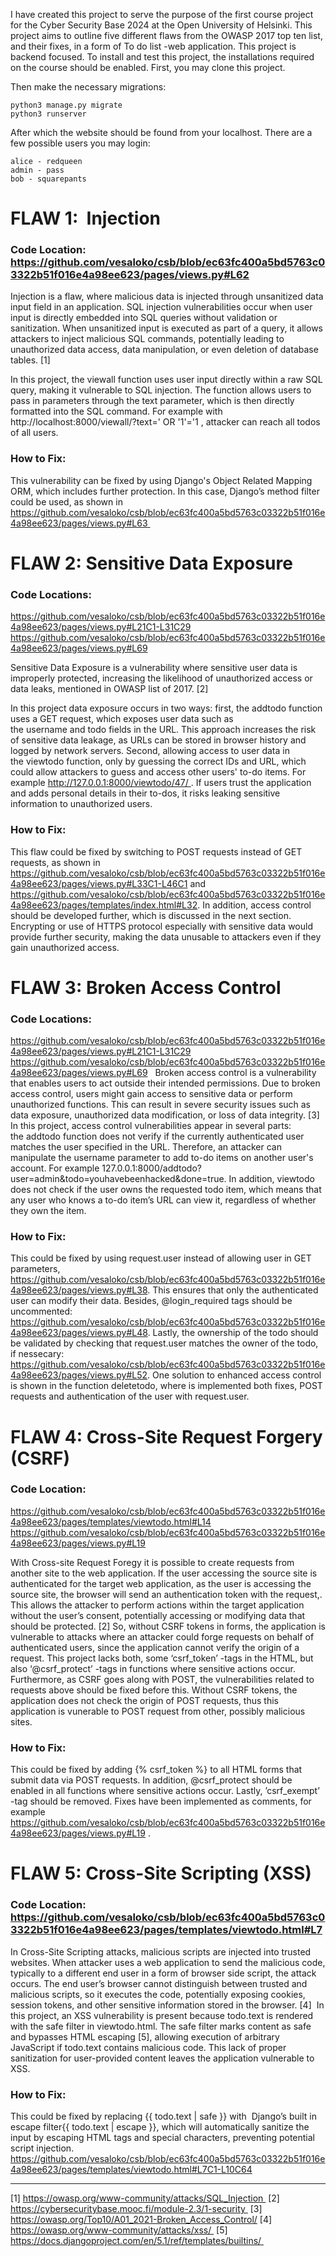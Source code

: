 I have created this project to serve the purpose of the first course project for the Cyber Security Base 2024 at the Open University of Helsinki. This project aims to outline five different flaws from the OWASP 2017 top ten list, and their fixes, in a form of To do list -web application. This project is backend focused. 
To install and test this project, the installations required on the course should be enabled. First, you may clone this project.

Then make the necessary migrations:
```
python3 manage.py migrate
python3 runserver
```

After which the website should be found from your localhost. There are a few possible users you may login:
```
alice - redqueen
admin - pass
bob - squarepants
```

# FLAW 1:  Injection 
### Code Location: https://github.com/vesaloko/csb/blob/ec63fc400a5bd5763c03322b51f016e4a98ee623/pages/views.py#L62

Injection is a flaw, where malicious data is injected through unsanitized data input field in an application. SQL injection vulnerabilities occur when user input is directly embedded into SQL queries without validation or sanitization. When unsanitized input is executed as part of a query, it allows attackers to inject malicious SQL commands, potentially leading to unauthorized data access, data manipulation, or even deletion of database tables. [1] 

In this project, the viewall function uses user input directly within a raw SQL query, making it vulnerable to SQL injection. The function allows users to pass in parameters through the text parameter, which is then directly formatted into the SQL command. For example with http://localhost:8000/viewall/?text=' OR '1'='1 , attacker can reach all todos of all users. 

### How to Fix: 
This vulnerability can be fixed by using Django's Object Related Mapping ORM, which includes further protection. In this case, Django’s method filter could be used, as shown in https://github.com/vesaloko/csb/blob/ec63fc400a5bd5763c03322b51f016e4a98ee623/pages/views.py#L63 

# FLAW 2: Sensitive Data Exposure 
### Code Locations: 
https://github.com/vesaloko/csb/blob/ec63fc400a5bd5763c03322b51f016e4a98ee623/pages/views.py#L21C1-L31C29
https://github.com/vesaloko/csb/blob/ec63fc400a5bd5763c03322b51f016e4a98ee623/pages/views.py#L69

Sensitive Data Exposure is a vulnerability where sensitive user data is improperly protected, increasing the likelihood of unauthorized access or data leaks, mentioned in OWASP list of 2017. [2]  

In this project data exposure occurs in two ways: first, the addtodo function uses a GET request, which exposes user data such as the username and todo fields in the URL. This approach increases the risk of sensitive data leakage, as URLs can be stored in browser history and logged by network servers. Second, allowing access to user data in the viewtodo function, only by guessing the correct IDs and URL, which could allow attackers to guess and access other users' to-do items. For example http://127.0.0.1:8000/viewtodo/47/ . If users trust the application and adds personal details in their to-dos, it risks leaking sensitive information to unauthorized users. 

### How to Fix: 
This flaw could be fixed by switching to POST requests instead of GET requests, as shown in https://github.com/vesaloko/csb/blob/ec63fc400a5bd5763c03322b51f016e4a98ee623/pages/views.py#L33C1-L46C1 and https://github.com/vesaloko/csb/blob/ec63fc400a5bd5763c03322b51f016e4a98ee623/pages/templates/index.html#L32. In addition, access control should be developed further, which is discussed in the next section. Encrypting or use of HTTPS protocol especially with sensitive data would provide further security, making the data unusable to attackers even if they gain unauthorized access.  

 
# FLAW 3: Broken Access Control 
### Code Locations: 
https://github.com/vesaloko/csb/blob/ec63fc400a5bd5763c03322b51f016e4a98ee623/pages/views.py#L21C1-L31C29
https://github.com/vesaloko/csb/blob/ec63fc400a5bd5763c03322b51f016e4a98ee623/pages/views.py#L69
 
Broken access control is a vulnerability that enables users to act outside their intended permissions. Due to broken access control, users might gain access to sensitive data or perform unauthorized functions. This can result in severe security issues such as data exposure, unauthorized data modification, or loss of data integrity. [3] 
In this project, access control vulnerabilities appear in several parts: the addtodo function does not verify if the currently authenticated user matches the user specified in the URL. Therefore, an attacker can manipulate the username parameter to add to-do items on another user's account. For example 127.0.0.1:8000/addtodo?user=admin&todo=youhavebeenhacked&done=true. In addition, viewtodo does not check if the user owns the requested todo item, which means that any user who knows a to-do item’s URL can view it, regardless of whether they own the item. 
  
### How to Fix: 
This could be fixed by using request.user instead of allowing user in GET parameters, https://github.com/vesaloko/csb/blob/ec63fc400a5bd5763c03322b51f016e4a98ee623/pages/views.py#L38. This ensures that only the authenticated user can modify their data. Besides, @login_required tags should be uncommented: https://github.com/vesaloko/csb/blob/ec63fc400a5bd5763c03322b51f016e4a98ee623/pages/views.py#L48. Lastly, the ownership of the todo should be validated by checking that request.user matches the owner of the todo, if nessecary: https://github.com/vesaloko/csb/blob/ec63fc400a5bd5763c03322b51f016e4a98ee623/pages/views.py#L52. 
One solution to enhanced access control is shown in the function deletetodo, where is implemented both fixes, POST requests and authentication of the user with request.user. 

# FLAW 4: Cross-Site Request Forgery (CSRF) 
### Code Location: 
https://github.com/vesaloko/csb/blob/ec63fc400a5bd5763c03322b51f016e4a98ee623/pages/templates/viewtodo.html#L14
https://github.com/vesaloko/csb/blob/ec63fc400a5bd5763c03322b51f016e4a98ee623/pages/views.py#L19

With Cross-site Request Foregy it is possible to create requests from another site to the web application. If the user accessing the source site is authenticated for the target web application, as the user is accessing the source site, the browser will send an authentication token with the request,. This allows the attacker to perform actions within the target application without the user’s consent, potentially accessing or modifying data that should be protected. [2] So, without CSRF tokens in forms, the application is vulnerable to attacks where an attacker could forge requests on behalf of authenticated users, since the application cannot verify the origin of a request. 
This project lacks both,  some ‘csrf_token’ -tags in the HTML, but also ‘@csrf_protect’ -tags in functions where sensitive actions occur. Furthermore, as CSRF goes along with POST, the vulnerabilities related to requests above should be fixed before this. Without CSRF tokens, the application does not check the origin of POST requests, thus this application is vunerable to POST request from other, possibly malicious sites.  

### How to Fix: 
This could be fixed by adding {% csrf_token %} to all HTML forms that submit data via POST requests. In addition, @csrf_protect should be enabled in all functions where sensitive actions occur. Lastly, ’csrf_exempt’ -tag should be removed. Fixes have been implemented as comments, for example https://github.com/vesaloko/csb/blob/ec63fc400a5bd5763c03322b51f016e4a98ee623/pages/views.py#L19 . 
 
# FLAW 5: Cross-Site Scripting (XSS) 
### Code Location:  https://github.com/vesaloko/csb/blob/ec63fc400a5bd5763c03322b51f016e4a98ee623/pages/templates/viewtodo.html#L7

In Cross-Site Scripting attacks, malicious scripts are injected into trusted websites. When attacker uses a web application to send the malicious code, typically to a different end user in a form of browser side script, the attack occurs. The end user’s browser cannot distinguish between trusted and malicious scripts, so it executes the code, potentially exposing cookies, session tokens, and other sensitive information stored in the browser. [4] 
In this project, an XSS vulnerability is present because todo.text is rendered with the safe filter in viewtodo.html. The safe filter marks content as safe and bypasses HTML escaping [5], allowing execution of arbitrary JavaScript if todo.text contains malicious code. This lack of proper sanitization for user-provided content leaves the application vulnerable to XSS.

### How to Fix: 
This could be fixed by replacing {{ todo.text | safe }} with  Django’s built in escape filter{{ todo.text | escape }}, which will automatically sanitize the input by escaping HTML tags and special characters, preventing potential script injection. https://github.com/vesaloko/csb/blob/ec63fc400a5bd5763c03322b51f016e4a98ee623/pages/templates/viewtodo.html#L7C1-L10C64

____________________________________________________________
[1] https://owasp.org/www-community/attacks/SQL_Injection 
[2] https://cybersecuritybase.mooc.fi/module-2.3/1-security 
[3] https://owasp.org/Top10/A01_2021-Broken_Access_Control/
[4] https://owasp.org/www-community/attacks/xss/ 
[5] https://docs.djangoproject.com/en/5.1/ref/templates/builtins/ 
 
